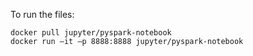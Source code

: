 To run the files:

    docker pull jupyter/pyspark-notebook
    docker run –it –p 8888:8888 jupyter/pyspark-notebook


